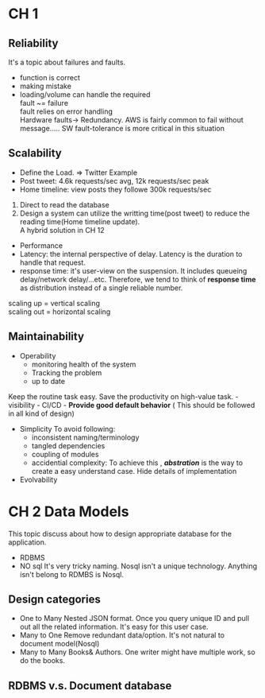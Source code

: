 
# CH 1  

## Reliability  

It's a topic about failures and faults.  
- function is correct  
- making mistake  
- loading/volume can handle the required  
fault ~= failure  
fault relies on error handling  
Hardware faults-> Redundancy. AWS is fairly common to fail without message..... SW fault-tolerance is more critical in this situation  

## Scalability  
- Define the Load. => Twitter Example  
- Post tweet: 4.6k requests/sec avg, 12k requests/sec peak  
- Home timeline: view posts they followe 300k requests/sec  
1) Direct to read the database  
2) Design a system can utilize the writting time(post tweet) to reduce the reading time(Home timeline update).  
A hybrid solution in CH 12  
- Performance  
- Latency: the internal perspective of delay. Latency is the duration to handle that request.  
- response time: it's user-view on the suspension. It includes queueing delay/network delay/...etc. Therefore, we tend to think of **response time** as distribution instead of a single reliable number.  
  

scaling up = vertical scaling  
scaling out = horizontal scaling  
  

## Maintainability  

- Operability
	- monitoring health of the system
	- Tracking the problem
	- up to date

Keep the routine task easy. Save the productivity on high-value task. 
	- visibility
	- CI/CD
	- **Provide good default behavior** ( This should be followed in all kind of design)
- Simplicity
	To avoid following:
	- inconsistent naming/terminology
	- tangled dependencies
	- coupling of modules
	- accidential complexity: To achieve this , ***abstration*** is the way to create a easy understand case. Hide details of implementation
- Evolvability
# CH 2 Data Models
This topic discuss about how to design appropriate database for the application.

- RDBMS
- NO sql
	It's very tricky naming. Nosql isn't a unique technology. Anything isn't belong to RDMBS is Nosql.

## Design categories 
- One to Many
	Nested JSON format. Once you query unique ID and pull out all the related information. It's easy for this user case.
- Many to One
	Remove redundant data/option.  It's not natural to document model(Nosql)
- Many to Many
	Books& Authors. One writer might have multiple work, so do the books. 

## RDBMS v.s. Document database

<!--stackedit_data:
eyJoaXN0b3J5IjpbLTE0MTc1Mjk3NjAsMjg0ODA1ODc3LC0xNj
Q4MTg0NTAyLDE4MjEwMDIzNzYsLTEyMjcyMjA0NDUsMTQ2MTIw
ODgsMzYwNTkyMTA2LC0yMTM3NjMyMDcwLDM0Mjc1MzUyMywzMD
M2MjI1NzYsMTkwNjgxNTAyNywtMTU4MDM0NjgwNCw0MzE5OTc1
MDcsMjQzNDE4MjMzLDMxMjg3ODYwOCwtMzg3MzY0NjE4LDM2MT
kyMTA3MiwtMzAyNjI3NDAxLDEwMDQ4NzcwMjFdfQ==
-->